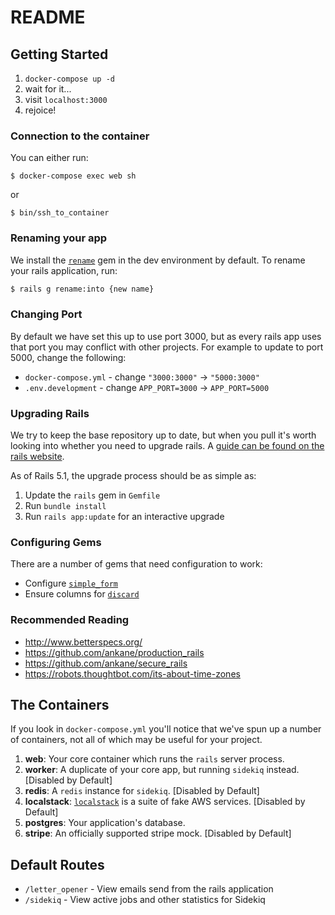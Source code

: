 # README

## Getting Started

1. `docker-compose up -d`
2. wait for it...
3. visit `localhost:3000`
4. rejoice!

### Connection to the container

You can either run:

```
$ docker-compose exec web sh
```

or

```
$ bin/ssh_to_container
```

### Renaming your app

We install the [`rename`](https://github.com/morshedalam/rename) gem in the dev environment by default. To rename your rails application, run:

```sh
$ rails g rename:into {new name}
```

### Changing Port

By default we have set this up to use port 3000, but as every rails app uses that port you may conflict with other projects. For example to update to port 5000, change the following:
* `docker-compose.yml` - change `"3000:3000"` -> `"5000:3000"`
* `.env.development` - change `APP_PORT=3000` -> `APP_PORT=5000`

### Upgrading Rails

We try to keep the base repository up to date, but when you pull it's worth looking into whether you need to upgrade rails. A [guide can be found on the rails website](http://guides.rubyonrails.org/upgrading_ruby_on_rails.html).

As of Rails 5.1, the upgrade process should be as simple as:

1. Update the `rails` gem in `Gemfile`
2. Run `bundle install`
3. Run `rails app:update` for an interactive upgrade

### Configuring Gems

There are a number of gems that need configuration to work:

- Configure [`simple_form`](https://github.com/plataformatec/simple_form)
- Ensure columns for [`discard`](https://github.com/jhawthorn/discard)

### Recommended Reading

- http://www.betterspecs.org/
- https://github.com/ankane/production_rails
- https://github.com/ankane/secure_rails
- https://robots.thoughtbot.com/its-about-time-zones

## The Containers

If you look in `docker-compose.yml` you'll notice that we've spun up a number of containers, not all of which may be useful for your project.

1. **web**: Your core container which runs the `rails` server process.
2. **worker**: A duplicate of your core app, but running `sidekiq` instead. [Disabled by Default]
3. **redis**: A `redis` instance for `sidekiq`. [Disabled by Default]
4. **localstack**: [`localstack`](https://github.com/localstack/localstack) is a suite of fake AWS services. [Disabled by Default]
5. **postgres**: Your application's database.
6. **stripe**: An officially supported stripe mock. [Disabled by Default]

## Default Routes
* `/letter_opener` - View emails send from the rails application
* `/sidekiq` - View active jobs and other statistics for Sidekiq
